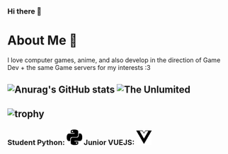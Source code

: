 ### Hi there 👋

# About Me 🦊

I love computer games, anime, and also develop in the direction of
Game Dev + the same Game servers for my interests :3

## ![Anurag's GitHub stats](https://github-readme-stats.vercel.app/api?username=RedGast4&show_icons=true&theme=tokyonight) <img src="https://steamuserimages-a.akamaihd.net/ugc/1019445525420622533/C7273473A5E359AA6BC07696547CAC1A8901947D/?imw=5000&imh=5000&ima=fit&impolicy=Letterbox&imcolor=%23000000&letterbox=false" alt="The Unlumited" width="350">
## ![trophy](https://github-profile-trophy.vercel.app/?username=RedGast4&theme=onedark&row=2)

### Student Python: <img src="https://github.com/RedGast4/RedGast4/blob/main/assets/python.svg" alt="python" width="35" style="fill:green"> Junior VUEJS: <img src="https://github.com/RedGast4/RedGast4/blob/main/assets/vuedotjs.svg" alt="python" width="35" style="fill:green">
 

